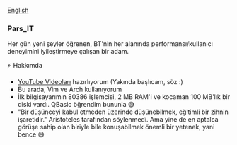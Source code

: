 [English](./README.md)

### Pars_IT

Her gün yeni şeyler öğrenen, BT'nin her alanında performansı/kullanıcı deneyimini iyileştirmeye çalışan bir adam.

⚡ Hakkımda
- [YouTube Videoları](https://youtube.com/@pars_it) hazırlıyorum (Yakında başlıcam, söz :)
- Bu arada, Vim ve Arch kullanıyorum
- İlk bilgisayarımın 80386 işlemcisi, 2 MB RAM'i ve kocaman 100 MB'lık bir diski vardı. QBasic öğrendim bununla 😅
- "Bir düşünceyi kabul etmeden üzerinde düşünebilmek, eğitimli bir zihnin işaretidir." Aristoteles tarafından söylenmedi. Ama yine de en aptalca görüşe sahip olan biriyle bile konuşabilmek önemli bir yetenek, yani bence 😅
